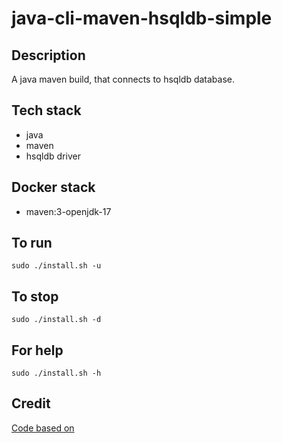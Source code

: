 # java-cli-maven-hsqldb-simple

## Description
A java maven build, that connects to hsqldb
database.

## Tech stack
- java
- maven
- hsqldb driver

## Docker stack
- maven:3-openjdk-17

## To run
`sudo ./install.sh -u`

## To stop
`sudo ./install.sh -d`

## For help
`sudo ./install.sh -h`

## Credit
[Code based on](https://www.tutorialspoint.com/hsqldb/index.htm)
